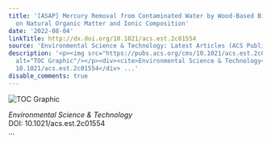 ```yaml
---
title: '[ASAP] Mercury Removal from Contaminated Water by Wood-Based Biochar Depends
  on Natural Organic Matter and Ionic Composition'
date: '2022-08-04'
linkTitle: http://dx.doi.org/10.1021/acs.est.2c01554
source: 'Environmental Science & Technology: Latest Articles (ACS Publications)'
description: '<p><img src="https://pubs.acs.org/cms/10.1021/acs.est.2c01554/asset/images/medium/es2c01554_0006.gif"
  alt="TOC Graphic"/></p><div><cite>Environmental Science & Technology</cite></div><div>DOI:
  10.1021/acs.est.2c01554</div> ...'
disable_comments: true
---
```

<p><img src="https://pubs.acs.org/cms/10.1021/acs.est.2c01554/asset/images/medium/es2c01554_0006.gif" alt="TOC Graphic"/></p><div><cite>Environmental Science & Technology</cite></div><div>DOI: 10.1021/acs.est.2c01554</div> ...